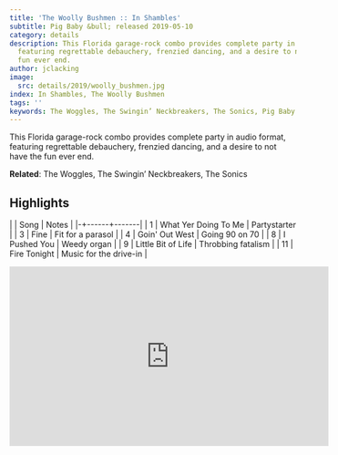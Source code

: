 ```yaml
---
title: 'The Woolly Bushmen :: In Shambles'
subtitle: Pig Baby &bull; released 2019-05-10
category: details
description: This Florida garage-rock combo provides complete party in audio format,
  featuring regrettable debauchery, frenzied dancing, and a desire to not have the
  fun ever end.
author: jclacking
image:
  src: details/2019/woolly_bushmen.jpg
index: In Shambles, The Woolly Bushmen
tags: ''
keywords: The Woggles, The Swingin’ Neckbreakers, The Sonics, Pig Baby
---
```

This Florida garage-rock combo provides complete party in audio format, featuring regrettable debauchery, frenzied dancing, and a desire to not have the fun ever end.<!--more-->

**Related**: The Woggles, The Swingin’ Neckbreakers, The Sonics

## Highlights

| | Song | Notes |
|-+------+-------|
| 1 | What Yer Doing To Me | Partystarter |
| 3 | Fine | Fit for a parasol |
| 4 | Goin' Out West | Going 90 on 70 |
| 8 | I Pushed You | Weedy organ |
| 9 | Little Bit of Life | Throbbing fatalism |
| 11 | Fire Tonight | Music for the drive-in |

<div class="tlo-detail-video"><iframe width="560" height="315" src="https://www.youtube.com/embed/SkpGyxGgji4" frameborder="0" allow="autoplay; encrypted-media" allowfullscreen></iframe></div>

